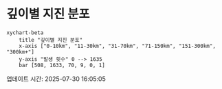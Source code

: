# 깊이별 지진 분포

```mermaid
xychart-beta
    title "깊이별 지진 분포"
    x-axis ["0-10km", "11-30km", "31-70km", "71-150km", "151-300km", "300km+"]
    y-axis "발생 횟수" 0 --> 1635
    bar [508, 1633, 70, 9, 0, 1]
```

업데이트 시간: 2025-07-30 16:05:05
